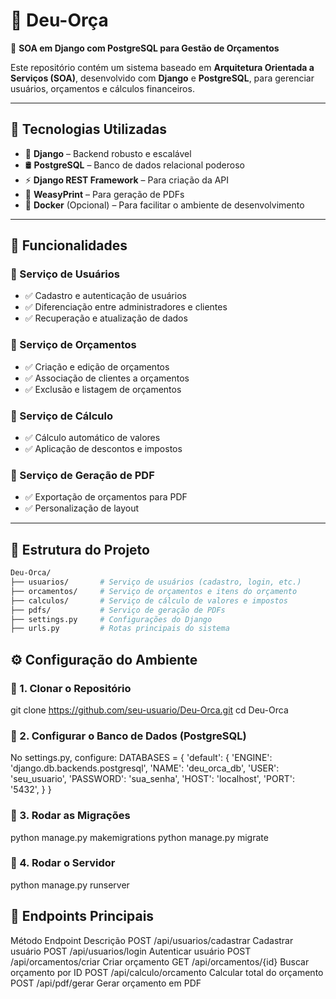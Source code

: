 # 📝 Deu-Orça  

📌 **SOA em Django com PostgreSQL para Gestão de Orçamentos**  

Este repositório contém um sistema baseado em **Arquitetura Orientada a Serviços (SOA)**, desenvolvido com **Django** e **PostgreSQL**, para gerenciar usuários, orçamentos e cálculos financeiros.  

---

## 🚀 Tecnologias Utilizadas  

- 🐍 **Django** – Backend robusto e escalável  
- 🛢️ **PostgreSQL** – Banco de dados relacional poderoso  
- ⚡ **Django REST Framework** – Para criação da API  
- 📝 **WeasyPrint** – Para geração de PDFs  
- 🐳 **Docker** (Opcional) – Para facilitar o ambiente de desenvolvimento  

---

## 📌 Funcionalidades  

### 🔹 Serviço de Usuários  
- ✅ Cadastro e autenticação de usuários  
- ✅ Diferenciação entre administradores e clientes  
- ✅ Recuperação e atualização de dados  

### 🔹 Serviço de Orçamentos  
- ✅ Criação e edição de orçamentos  
- ✅ Associação de clientes a orçamentos  
- ✅ Exclusão e listagem de orçamentos  

### 🔹 Serviço de Cálculo  
- ✅ Cálculo automático de valores  
- ✅ Aplicação de descontos e impostos  

### 🔹 Serviço de Geração de PDF  
- ✅ Exportação de orçamentos para PDF  
- ✅ Personalização de layout  

---

## 📂 Estrutura do Projeto  

```bash
Deu-Orca/
├── usuarios/       # Serviço de usuários (cadastro, login, etc.)
├── orcamentos/     # Serviço de orçamentos e itens do orçamento
├── calculos/       # Serviço de cálculo de valores e impostos
├── pdfs/           # Serviço de geração de PDFs
├── settings.py     # Configurações do Django
├── urls.py         # Rotas principais do sistema
```

## ⚙️ Configuração do Ambiente

### 🔹 1. Clonar o Repositório
git clone https://github.com/seu-usuario/Deu-Orca.git
cd Deu-Orca

### 🔹 2. Configurar o Banco de Dados (PostgreSQL)
No settings.py, configure:
DATABASES = {
    'default': {
        'ENGINE': 'django.db.backends.postgresql',
        'NAME': 'deu_orca_db',
        'USER': 'seu_usuario',
        'PASSWORD': 'sua_senha',
        'HOST': 'localhost',
        'PORT': '5432',
    }
}

### 🔹 3. Rodar as Migrações
python manage.py makemigrations
python manage.py migrate

### 🔹 4. Rodar o Servidor
python manage.py runserver

## 🔗 Endpoints Principais
Método	Endpoint	Descrição
POST	/api/usuarios/cadastrar	Cadastrar usuário
POST	/api/usuarios/login	Autenticar usuário
POST	/api/orcamentos/criar	Criar orçamento
GET	/api/orcamentos/{id}	Buscar orçamento por ID
POST	/api/calculo/orcamento	Calcular total do orçamento
POST	/api/pdf/gerar	Gerar orçamento em PDF

